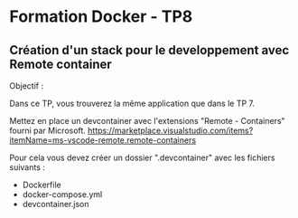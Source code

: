 # Formation Docker - TP8

## Création d'un stack pour le developpement avec Remote container

Objectif :

Dans ce TP, vous trouverez la même application que dans le TP 7. 

Mettez en place un devcontainer avec l'extensions "Remote - Containers" fourni par Microsoft.
https://marketplace.visualstudio.com/items?itemName=ms-vscode-remote.remote-containers

Pour cela vous devez créer un dossier ".devcontainer" avec les fichiers suivants :
- Dockerfile 
- docker-compose.yml
- devcontainer.json

